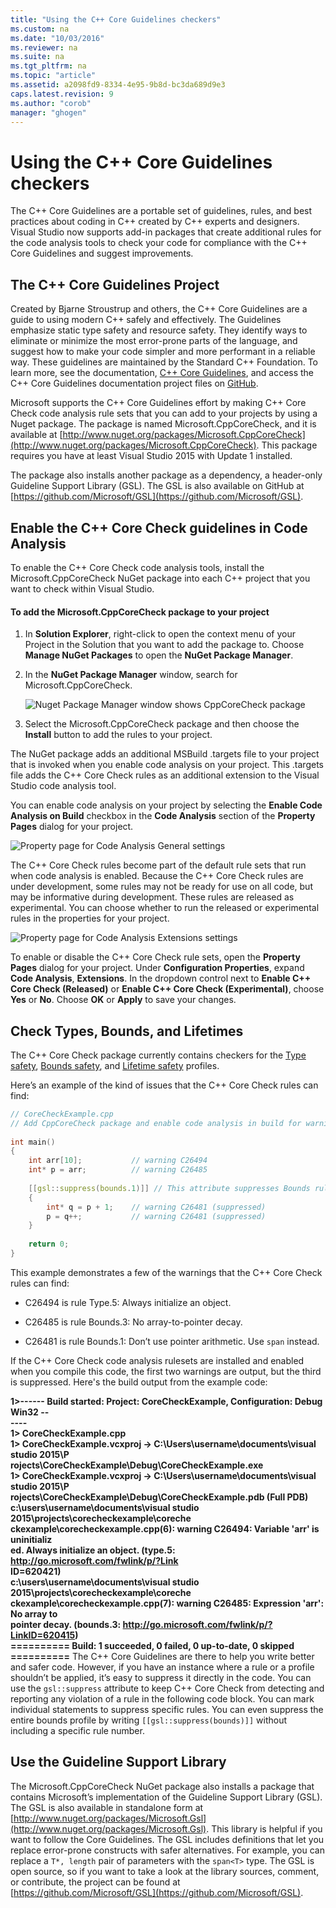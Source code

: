 ```yaml
---
title: "Using the C++ Core Guidelines checkers"
ms.custom: na
ms.date: "10/03/2016"
ms.reviewer: na
ms.suite: na
ms.tgt_pltfrm: na
ms.topic: "article"
ms.assetid: a2098fd9-8334-4e95-9b8d-bc3da689d9e3
caps.latest.revision: 9
ms.author: "corob"
manager: "ghogen"
---
```

# Using the C++ Core Guidelines checkers
The C++ Core Guidelines are a portable set of guidelines, rules, and best practices about coding in C++ created by C++ experts and designers.  Visual Studio now supports add-in packages that create additional rules for the code analysis tools to check your code for compliance with the C++ Core Guidelines and suggest improvements.  
  
## The C++ Core Guidelines Project  
 Created by Bjarne Stroustrup and others, the C++ Core Guidelines are a guide to using modern C++ safely and effectively. The Guidelines emphasize static type safety and resource safety. They identify ways to eliminate or minimize the most error-prone parts of the language, and suggest how to  make your code simpler and more performant in a reliable way. These guidelines are maintained by the Standard C++ Foundation. To learn more, see the documentation, [C++ Core Guidelines](http://isocpp.github.io/CppCoreGuidelines/CppCoreGuidelines), and access the C++ Core Guidelines documentation project files on [GitHub](https://github.com/isocpp/CppCoreGuidelines).  
  
 Microsoft supports the C++ Core Guidelines effort by making C++ Core Check code analysis rule sets that you can add to your projects by using a Nuget package. The package is named Microsoft.CppCoreCheck, and it is available at [http://www.nuget.org/packages/Microsoft.CppCoreCheck](http://www.nuget.org/packages/Microsoft.CppCoreCheck). This package requires you have at least Visual Studio 2015 with Update 1 installed.  
  
 The package also installs another package as a dependency, a header-only Guideline Support Library (GSL). The GSL is also available on GitHub at [https://github.com/Microsoft/GSL](https://github.com/Microsoft/GSL).  
  
## Enable the C++ Core Check guidelines in Code Analysis  
 To enable the C++ Core Check code analysis tools, install the Microsoft.CppCoreCheck NuGet package into each C++ project that you want to check within Visual Studio.  
  
#### To add the Microsoft.CppCoreCheck package to your project  
  
1.  In **Solution Explorer**, right-click to open the context menu of your Project in the Solution that you want to add the package to. Choose **Manage NuGet Packages** to open the **NuGet Package Manager**.  
  
2.  In the **NuGet Package Manager** window, search for Microsoft.CppCoreCheck.  
  
     ![Nuget Package Manager window shows CppCoreCheck package](../VS_IDE/media/cppcorecheck_nuget_window.PNG "CPPCoreCheck_Nuget_Window")  
  
3.  Select the Microsoft.CppCoreCheck package and then choose the **Install** button to add the rules to your project.  
  
 The NuGet package adds an additional MSBuild .targets file to your project that is invoked when you enable code analysis on your project. This .targets file adds the C++ Core Check rules as an additional extension to the Visual Studio code analysis tool.  
  
 You can enable code analysis on your project by selecting the **Enable Code Analysis on Build** checkbox in the **Code Analysis** section of the **Property Pages** dialog for your project.  
  
 ![Property page for Code Analysis General settings](../VS_IDE/media/cppcorecheck_codeanalysis_general.png "CPPCoreCheck_CodeAnalysis_General")  
  
 The C++ Core Check rules become part of the default rule sets that run when code analysis is enabled. Because the C++ Core Check rules are under development, some rules may not be ready for use on all code, but may be informative during development. These rules are released as experimental. You can choose whether to run the released or experimental rules in the properties for your project.  
  
 ![Property page for Code Analysis Extensions settings](../VS_IDE/media/cppcorecheck_codeanalysis_extensions.png "CPPCoreCheck_CodeAnalysis_Extensions")  
  
 To enable or disable the C++ Core Check rule sets, open the **Property Pages** dialog for your project. Under **Configuration Properties**, expand  **Code Analysis**, **Extensions**. In the dropdown control next to **Enable C++ Core Check (Released)** or **Enable C++ Core Check (Experimental)**,  choose **Yes** or **No**. Choose **OK** or **Apply** to save your changes.  
  
## Check Types, Bounds, and Lifetimes  
 The C++ Core Check package currently contains checkers for the [Type safety](http://isocpp.github.io/CppCoreGuidelines/CppCoreGuidelines#SS-type), [Bounds safety](http://isocpp.github.io/CppCoreGuidelines/CppCoreGuidelines#SS-bounds), and [Lifetime safety](http://isocpp.github.io/CppCoreGuidelines/CppCoreGuidelines#SS-lifetime) profiles.  
  
 Here’s an example of the kind of issues that the C++ Core Check rules can find:  
  
```cpp  
// CoreCheckExample.cpp  
// Add CppCoreCheck package and enable code analysis in build for warnings.  
  
int main()  
{  
    int arr[10];           // warning C26494  
    int* p = arr;          // warning C26485  
  
    [[gsl::suppress(bounds.1)]] // This attribute suppresses Bounds rule #1  
    {  
        int* q = p + 1;    // warning C26481 (suppressed)  
        p = q++;           // warning C26481 (suppressed)  
    }  
  
    return 0;  
}  
```  
  
 This example demonstrates a few of the warnings that the C++ Core Check rules can find:  
  
-   C26494 is rule Type.5: Always initialize an object.  
  
-   C26485 is rule Bounds.3: No array-to-pointer decay.  
  
-   C26481 is rule Bounds.1: Don’t use pointer arithmetic. Use `span` instead.  
  
 If the C++ Core Check code analysis rulesets are installed and enabled when you compile this code, the first two warnings are output, but the third is suppressed. Here's the build output from the example code:  
  
 **1>------ Build started: Project: CoreCheckExample, Configuration: Debug Win32 --**  
**----**  
**1>  CoreCheckExample.cpp**  
**1>  CoreCheckExample.vcxproj -> C:\Users\username\documents\visual studio 2015\P**  
**rojects\CoreCheckExample\Debug\CoreCheckExample.exe**  
**1>  CoreCheckExample.vcxproj -> C:\Users\username\documents\visual studio 2015\P**  
**rojects\CoreCheckExample\Debug\CoreCheckExample.pdb (Full PDB)**  
**c:\users\username\documents\visual studio 2015\projects\corecheckexample\coreche**  
**ckexample\corecheckexample.cpp(6): warning C26494: Variable 'arr' is uninitializ**  
**ed. Always initialize an object. (type.5: http://go.microsoft.com/fwlink/p/?Link**  
**ID=620421)**  
**c:\users\username\documents\visual studio 2015\projects\corecheckexample\coreche**  
**ckexample\corecheckexample.cpp(7): warning C26485: Expression 'arr': No array to**  
 **pointer decay. (bounds.3: http://go.microsoft.com/fwlink/p/?LinkID=620415)**  
**========== Build: 1 succeeded, 0 failed, 0 up-to-date, 0 skipped ==========** The C++ Core Guidelines are there to help you write better and safer code. However, if you have an instance where a rule or a profile shouldn’t be applied, it’s easy to suppress it directly in the code. You can use the `gsl::suppress` attribute to keep C++ Core Check from detecting and reporting any violation of a rule in the following code block. You can mark individual statements to suppress specific rules. You can even suppress the entire bounds profile by writing `[[gsl::suppress(bounds)]]` without including a specific rule number.  
  
## Use the Guideline Support Library  
 The Microsoft.CppCoreCheck NuGet package also installs a package that contains Microsoft’s implementation of the Guideline Support Library (GSL). The GSL is also available in standalone form at [http://www.nuget.org/packages/Microsoft.Gsl](http://www.nuget.org/packages/Microsoft.Gsl). This library is helpful if you want to follow the Core Guidelines. The GSL includes definitions that let you replace error-prone constructs with safer alternatives. For example, you can replace a `T*, length` pair of parameters with the `span<T>` type. The GSL is open source, so if you want to take a look at the library sources, comment, or contribute, the project can be found at [https://github.com/Microsoft/GSL](https://github.com/Microsoft/GSL).